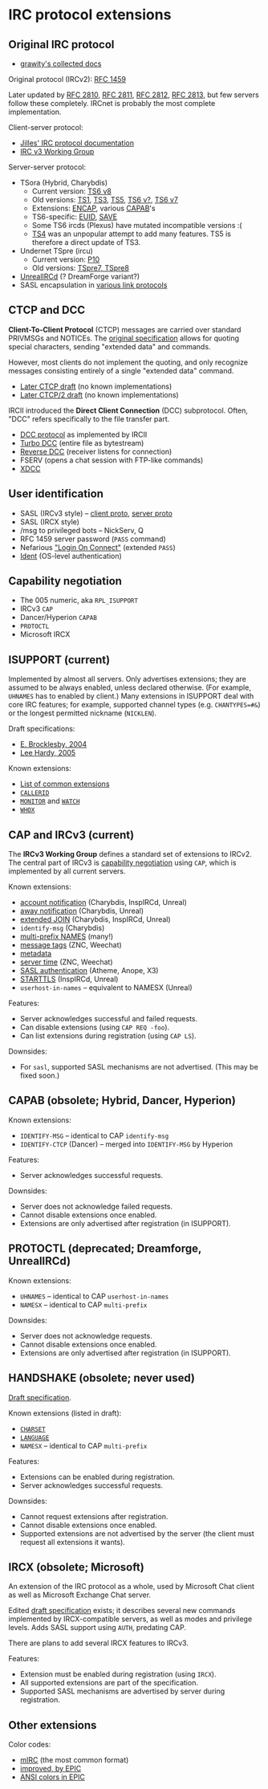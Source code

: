 # IRC protocol extensions

## Original IRC protocol

 * [grawity's collected docs](https://github.com/grawity/irc-docs)

Original protocol (IRCv2): [RFC 1459][rfc1459]

Later updated by [RFC 2810][rfc2810], [RFC 2811][rfc2811], [RFC 2812][rfc2812], [RFC 2813][rfc2813], but few servers follow these completely. IRCnet is probably the most complete implementation.

Client-server protocol:

 * [Jilles' IRC protocol documentation](http://www.stack.nl/~jilles/cgi-bin/hgwebdir.cgi/irc-documentation-jilles/)
 * [IRC v3 Working Group][ircv3]

Server-server protocol:

 * TSora (Hybrid, Charybdis)
     * Current version: [TS6 v8][ts6v8]
     * Old versions: [TS1][ts1], [TS3][ts3], [TS5][ts5], [TS6 v?][ts6], [TS6 v7][ts6v7]
     * Extensions: [ENCAP][ts-encap], various [CAPAB][ts-capab]'s
     * TS6-specific: [EUID][ts6-euid], [SAVE][ts6-save]
     * Some TS6 ircds (Plexus) have mutated incompatible versions :(
     * [TS4][ts4] was an unpopular attempt to add many features. TS5 is therefore a direct update of TS3.
 * Undernet TSpre (ircu)
     * Current version: [P10][p10]
     * Old versions: [TSpre7, TSpre8][undernet-ts]
 * [UnrealIRCd][sts-unreal] (? DreamForge variant?)
 * SASL encapsulation in [various link protocols][sts-sasl]

  [rfc1459]: http://tools.ietf.org/html/rfc1459
  [rfc2810]: http://tools.ietf.org/html/rfc2810
  [rfc2811]: http://tools.ietf.org/html/rfc2811
  [rfc2812]: http://tools.ietf.org/html/rfc2812
  [rfc2813]: http://tools.ietf.org/html/rfc2813
  [ts1]: https://github.com/grawity/irc-docs/blob/master/server/ts1.txt
  [ts3]: https://github.com/grawity/irc-docs/blob/master/server/ts3.txt
  [ts4]: http://web.archive.org/web/20091202102553/http://www.iagora.com/~espel/ircd/README.TS4
  [ts5]: https://github.com/grawity/irc-docs/blob/master/server/ts5.txt
  [ts6]: https://github.com/grawity/irc-docs/blob/master/server/ts6.txt
  [ts6v7]: https://github.com/grawity/irc-docs/blob/master/server/ts6v7.txt
  [ts6v8]: https://github.com/grawity/irc-docs/blob/master/server/ts6v8.txt
  [ts-encap]: http://www.leeh.co.uk/ircd/encap.txt
  [ts-capab]: https://github.com/grawity/irc-docs/blob/master/server/ts-capab.txt
  [ts6-save]: https://github.com/grawity/irc-docs/blob/master/server/ts6-save-collision-fnc.txt
  [ts6-euid]: https://github.com/grawity/irc-docs/blob/master/server/ts6-euid.txt
  [undernet-ts]: http://web.archive.org/web/20110831120432/http://www.iagora.com/~espel/ircd/Undernet-TS
  [p10]: http://web.mit.edu/klmitch/Sipb/devel/src/ircu2.10.11/doc/p10.html
  [sts-unreal]: http://www.unrealircd.com/files/docs/technical/serverprotocol.html
  [ircv3]: http://ircv3.atheme.org/
  [sts-sasl]: https://gist.github.com/grawity/8389307

## CTCP and DCC

**Client-To-Client Protocol** (CTCP) messages are carried over standard PRIVMSGs and NOTICEs. The [original specification][ctcp] allows for quoting special characters, sending "extended data" and commands.

However, most clients do not implement the quoting, and only recognize messages consisting entirely of a single "extended data" command.

 * [Later CTCP draft][ctcp-1997] (no known implementations)
 * [Later CTCP/2 draft][ctcp2] (no known implementations)

IRCII introduced the **Direct Client Connection** (DCC) subprotocol. Often, "DCC" refers specifically to the file transfer part.

 * [DCC protocol][dcc-ircii] as implemented by IRCII
 * [Turbo DCC][dcc-turbo] (entire file as bytestream)
 * [Reverse DCC][dcc-reverse] (receiver listens for connection)
 * FSERV (opens a chat session with FTP-like commands)
 * [XDCC][dcc-xdcc] 

 [ctcp]: http://www.irchelp.org/irchelp/rfc/ctcpspec.html
 [ctcp-1997]: http://web.archive.org/web/20100209042300/http://www.invlogic.com/irc/ctcp.html
 [ctcp2]: http://web.archive.org/web/20080723170128/http://www.invlogic.com/irc/ctcp2_intro.html
 [dcc-ircii]: http://www.irchelp.org/irchelp/rfc/dccspec.html
 [dcc-turbo]: http://www.visualirc.net/tech-tdcc.php
 [dcc-reverse]: http://cvs.epicsol.org/cgi/viewcvs.cgi/epic5/doc/DCC_REVERSE?rev=1.4
 [dcc-xdcc]: http://xa.bi/files/irc/xdcc.3.3.0b.irc

## User identification

 * SASL (IRCv3 style) – [client proto][v3-sasl], [server proto][sts-sasl]
 * SASL (IRCX style)
 * /msg to privileged bots – NickServ, Q
 * RFC 1459 server password (`PASS` command)
 * Nefarious ["Login On Connect"][nef-loc] (extended `PASS`)
 * [Ident][rfc1413] (OS-level authentication)

 [rfc1413]: http://tools.ietf.org/html/rfc1413
 [nef-loc]: https://github.com/grawity/irc-docs/blob/master/server/p10-login-on-connect.txt

## Capability negotiation

 * The 005 numeric, aka `RPL_ISUPPORT`
 * IRCv3 `CAP`
 * Dancer/Hyperion `CAPAB`
 * `PROTOCTL`
 * Microsoft IRCX

## ISUPPORT (current)

Implemented by almost all servers. Only advertises extensions; they are assumed to be always enabled, unless declared otherwise. (For example, `UHNAMES` has to enabled by client.) Many extensions in ISUPPORT deal with core IRC features; for example, supported channel types (e.g. `CHANTYPES=#&`) or the longest permitted nickname (`NICKLEN`).

Draft specifications:

 * [E. Brocklesby, 2004][isupport-eb-2004]
 * [Lee Hardy, 2005][isupport-leeh-2005]

Known extensions:

 * [List of common extensions][isupport-list]
 * [`CALLERID`][callerid]
 * [`MONITOR`][monitor] and [`WATCH`][watch]
 * [`WHOX`][whox]

  [isupport-eb-2004]: http://tools.ietf.org/html/draft-brocklesby-irc-isupport-03
  [isupport-leeh-2005]: http://tools.ietf.org/html/draft-hardy-irc-isupport-00
  [isupport-list]: http://www.irc.org/tech_docs/005.html
  [callerid]: http://www.stack.nl/~jilles/cgi-bin/hgwebdir.cgi/irc-documentation-jilles/file/54870aec98e4/reference/modeg.txt
  [monitor]: http://www.stack.nl/~jilles/cgi-bin/hgwebdir.cgi/irc-documentation-jilles/file/54870aec98e4/reference/monitor.txt
  [watch]: http://www.stack.nl/~jilles/cgi-bin/hgwebdir.cgi/irc-documentation-jilles/file/54870aec98e4/reference/draft-meglio-irc-watch-00.txt
  [whox]: http://hg.quakenet.org/snircd/file/37c9c7460603/doc/readme.who

## CAP and IRCv3 (current)

The **IRCv3 Working Group** defines a standard set of extensions to IRCv2. The central part of IRCv3 is [capability negotiation][v3-cap] using `CAP`, which is implemented by all current servers.

Known extensions:

 * [account notification][v3-account-notify] (Charybdis, InspIRCd, Unreal)
 * [away notification][v3-away-notify] (Charybdis, Unreal)
 * [extended JOIN][v3-extended-join] (Charybdis, InspIRCd, Unreal)
 * `identify-msg` (Charybdis)
 * [multi-prefix NAMES][v3-multi-prefix] (many!)
 * [message tags][v3-message-tags] (ZNC, Weechat)
 * [metadata][v3-metadata]
 * [server time][v3-server-time] (ZNC, Weechat)
 * [SASL authentication][v3-sasl] (Atheme, Anope, X3)
 * [STARTTLS][v3-tls] (InspIRCd, Unreal)
 * `userhost-in-names` – equivalent to NAMESX (Unreal)

Features:

 * Server acknowledges successful and failed requests.
 * Can disable extensions (using `CAP REQ -foo`).
 * Can list extensions during registration (using `CAP LS`).

Downsides:

 * For `sasl`, supported SASL mechanisms are not advertised. (This may be fixed soon.)

  [v3-cap]: http://ircv3.atheme.org/specification/capability-negotiation-3.1
  [v3-account-notify]: http://ircv3.atheme.org/extensions/account-notify-3.1
  [v3-away-notify]: http://ircv3.atheme.org/extensions/away-notify-3.1
  [v3-extended-join]: http://ircv3.atheme.org/extensions/extended-join-3.1
  [v3-multi-prefix]: http://ircv3.atheme.org/extensions/multi-prefix-3.1
  [v3-sasl]: http://ircv3.atheme.org/extensions/sasl-3.1
  [v3-server-time]: http://ircv3.atheme.org/extensions/server-time-3.2
  [v3-tls]: http://ircv3.atheme.org/extensions/tls-3.1
  [v3-message-tags]: http://ircv3.atheme.org/specification/message-tags-3.2
  [v3-metadata]: http://ircv3.atheme.org/specification/metadata-3.2

## CAPAB (obsolete; Hybrid, Dancer, Hyperion)

Known extensions:

 * `IDENTIFY-MSG` – identical to CAP `identify-msg`
 * `IDENTIFY-CTCP` (Dancer) – merged into `IDENTIFY-MSG` by Hyperion

Features:

 * Server acknowledges successful requests.

Downsides:

 * Server does not acknowledge failed requests.
 * Cannot disable extensions once enabled.
 * Extensions are only advertised after registration (in ISUPPORT).

## PROTOCTL (deprecated; Dreamforge, UnrealIRCd)

Known extensions:

 * `UHNAMES` – identical to CAP `userhost-in-names`
 * `NAMESX` – identical to CAP `multi-prefix`

Downsides:

 * Server does not acknowledge requests.
 * Cannot disable extensions once enabled.
 * Extensions are only advertised after registration (in ISUPPORT).

## HANDSHAKE (obsolete; never used)

[Draft specification][handshake-draft].

Known extensions (listed in draft):

 * [`CHARSET`][handshake-charset]
 * [`LANGUAGE`][handshake-language]
 * `NAMESX` – identical to CAP `multi-prefix`

Features:

 * Extensions can be enabled during registration.
 * Server acknowledges successful requests.

Downsides:

 * Cannot request extensions after registration.
 * Cannot disable extensions once enabled.
 * Supported extensions are not advertised by the server (the client must request all extensions it wants).

 [handshake-draft]: http://www.stack.nl/~jilles/cgi-bin/hgwebdir.cgi/irc-documentation-jilles/file/tip/reference/draft-meglio-irc-handshake-00.txt
 [handshake-charset]: http://www.stack.nl/~jilles/cgi-bin/hgwebdir.cgi/irc-documentation-jilles/file/tip/reference/draft-meglio-irc-handshake-00.txt#l287
 [handshake-language]: http://www.stack.nl/~jilles/cgi-bin/hgwebdir.cgi/irc-documentation-jilles/file/tip/reference/draft-meglio-irc-handshake-00.txt#l312

## IRCX (obsolete; Microsoft)

An extension of the IRC protocol as a whole, used by Microsoft Chat client as well as Microsoft Exchange Chat server.

Edited [draft specification][ircx-draft] exists; it describes several new commands implemented by IRCX-compatible servers, as well as modes and privilege levels. Adds SASL support using `AUTH`, predating CAP.

There are plans to add several IRCX features to IRCv3.

Features:

 * Extension must be enabled during registration (using `IRCX`).
 * All supported extensions are part of the specification.
 * Supported SASL mechanisms are advertised by server during registration.

 [ircx-draft]: http://web.archive.org/web/20110713004824/http://static.ignition-project.com/ircxdraft/

## Other extensions

Color codes:

 * [mIRC][mirc-color] (the most common format)
 * [improved, by EPIC][epic-color]
 * [ANSI colors in EPIC][epic-ansi-color]

 [mirc-color]: http://www.mirc.com/colors.html
 [epic-color]: http://cvs.epicsol.org/cgi/viewcvs.cgi/epic5/doc/color.txt?rev=1.1.1.1
 [epic-ansi-color]: http://cvs.epicsol.org/cgi/viewcvs.cgi/epic5/doc/colors?rev=1.1.1.1
